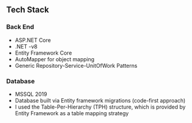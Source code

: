 ## Tech Stack 

### Back End
- ASP.NET Core 
- .NET -v8
- Entity Framework Core
- AutoMapper for object mapping
- Generic Repository-Service-UnitOfWork Patterns

### Database
- MSSQL 2019
- Database built via Entity framework migrations (code-first approach)
- I used the Table-Per-Hierarchy (TPH) structure, which is provided by Entity Framework as a table mapping strategy
